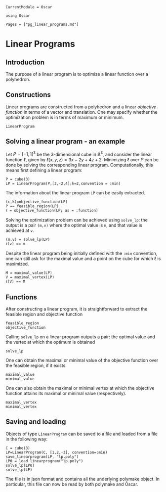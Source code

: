```@meta
CurrentModule = Oscar
```

```@setup oscar
using Oscar
```

```@contents
Pages = ["pg_linear_programs.md"]
```

# Linear Programs


## Introduction

The purpose of a linear program is to optimize a linear function over a
polyhedron.



## Constructions

Linear programs are constructed from a polyhedron and a linear *objective function*
in terms of a vector and translation. One may specify whether the optimization
problem is in terms of maximum or minimum.

```@docs
LinearProgram
```

## Solving a linear program - an example
Let $P=[-1,1]^3$ be the $3$-dimensional cube in $\mathbb{R}^3$, and consider
the linear function $\ell$, given by $\ell(x,y,z) = 3x-2y+4z+2$. Minimizing
$\ell$ over $P$ can be done by solving the corresponding linear program.
Computationally, this means first defining a linear program:

```@repl oscar
P = cube(3)
LP = LinearProgram(P,[3,-2,4];k=2,convention = :min)
```

The information about the linear program `LP` can be easily extracted.

```@repl oscar
(c,k)=objective_function(LP)
P == feasible_region(LP)
ℓ = objective_function(LP; as = :function)
```

Solving the optimization problem can be achieved using `solve_lp`: the output
is a pair `(m,v)` where the optimal value is `m`, and that value is achieved at
`v`.

```@repl oscar
(m,v) = solve_lp(LP)
ℓ(v) == m
```

Despite the linear program being initially defined with the `:min` convention,
one can still ask for the maximal value and a point on the cube for which
$\ell$ is maximized.

```@repl oscar
M = maximal_value(LP)
V = maximal_vertex(LP)
ℓ(V) == M
```


## Functions

After constructing a linear program, it is straightforward to extract the
feasible region and objective function

```@docs
feasible_region
objective_function
```

Calling `solve_lp` on a linear program outputs a pair: the optimal value and
the vertex at which the optimum is obtained

```@docs
solve_lp
```

One can obtain the maximal or minimal value of the objective function over the
feasible region, if it exists.

```@docs
maximal_value
minimal_value
```

One can also obtain the maximal or minimal vertex at which the objective
function attains its maximal or minimal value (respectively).

```@docs
maximal_vertex
minimal_vertex
```

## Saving and loading

Objects of type `LinearProgram` can be saved to a file and loaded from a file
in the following way:
```@repl oscar
C = cube(3)
LP=LinearProgram(C, [1,2,-3], convention=:min)
save_linearprogram(LP, "lp.poly")
LP0 = load_linearprogram("lp.poly")
solve_lp(LP0)
solve_lp(LP)
```
The file is in json format and contains all the underlying polymake object. In
particular, this file can now be read by both polymake and Oscar.

